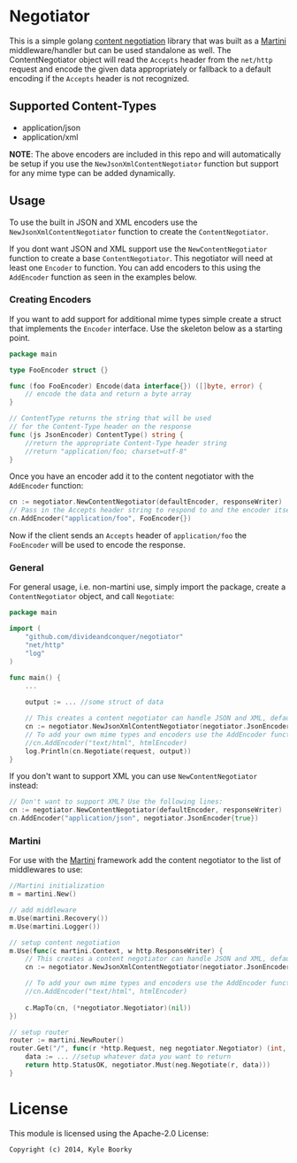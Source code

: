 # Negotiator

This is a simple golang [content negotiation](http://en.wikipedia.org/wiki/Content_negotiation)
library that was built as a [Martini](http://martini.codegangsta.io/)
middleware/handler but can be used standalone as well. The ContentNegotiator
object will read the `Accepts` header from the `net/http` request and encode
the given data appropriately or fallback to a default encoding if the `Accepts`
header is not recognized.

## Supported Content-Types
* application/json
* application/xml

**NOTE**: The above encoders are included in this repo and will automatically be
setup if you use the `NewJsonXmlContentNegotiator` function but support for any
mime type can be added dynamically.

## Usage

To use the built in JSON and XML encoders use the `NewJsonXmlContentNegotiator`
function to create the `ContentNegotiator`.  

If you dont want JSON and XML support use the `NewContentNegotiator` function
to create a base `ContentNegotiator`.  This negotiator will need at least one `Encoder`
to function. You can add encoders to this using the `AddEncoder` function as seen
in the examples below.

### Creating Encoders

If you want to add support for additional mime types simple create a struct
that implements the `Encoder` interface.  Use the skeleton below as a starting
point.

```go
package main

type FooEncoder struct {}

func (foo FooEncoder) Encode(data interface{}) ([]byte, error) {
	// encode the data and return a byte array
}

// ContentType returns the string that will be used
// for the Content-Type header on the response
func (js JsonEncoder) ContentType() string {
	//return the appropriate Content-Type header string
	//return "application/foo; charset=utf-8"
}
```
Once you have an encoder add it to the content negotiator with the `AddEncoder`
function:

```go
cn := negotiator.NewContentNegotiator(defaultEncoder, responseWriter)
// Pass in the Accepts header string to respond to and the encoder itself
cn.AddEncoder("application/foo", FooEncoder{})
```
Now if the client sends an `Accepts` header of `application/foo` the `FooEncoder`
will be used to encode the response.

### General 

For general usage, i.e. non-martini use, simply import the package, create a
`ContentNegotiator` object, and call `Negotiate`:

```go
package main

import (
	"github.com/divideandconquer/negotiator"
	"net/http"
	"log"
)

func main() {
	...
	
	output := ... //some struct of data

	// This creates a content negotiator can handle JSON and XML, defaults to json, and doesn't pretty print
	cn := negotiator.NewJsonXmlContentNegotiator(negotiator.JsonEncoder{false}, responseWriter, false)
	// To add your own mime types and encoders use the AddEncoder function:
	//cn.AddEncoder("text/html", htmlEncoder)
	log.Println(cn.Negotiate(request, output))
}
```
If you don't want to support XML you can use `NewContentNegotiator` instead:

```go
// Don't want to support XML? Use the following lines:
cn := negotiator.NewContentNegotiator(defaultEncoder, responseWriter)
cn.AddEncoder("application/json", negotiator.JsonEncoder{true})
```

### Martini

For use with the [Martini](http://martini.codegangsta.io/) framework add the content
negotiator to the list of middlewares to use:

```go
//Martini initialization
m = martini.New()

// add middleware
m.Use(martini.Recovery())
m.Use(martini.Logger())

// setup content negotiation
m.Use(func(c martini.Context, w http.ResponseWriter) {
	// This creates a content negotiator can handle JSON and XML, defaults to json, and doesn't pretty print
	cn := negotiator.NewJsonXmlContentNegotiator(negotiator.JsonEncoder{false}, w, false)

	// To add your own mime types and encoders use the AddEncoder function:
	//cn.AddEncoder("text/html", htmlEncoder)
	
	c.MapTo(cn, (*negotiator.Negotiator)(nil))
})

// setup router
router := martini.NewRouter()
router.Get("/", func(r *http.Request, neg negotiator.Negotiator) (int, []byte) {
	data := ... //setup whatever data you want to return
	return http.StatusOK, negotiator.Must(neg.Negotiate(r, data)))
}
```

# License
This module is licensed using the Apache-2.0 License:

```
Copyright (c) 2014, Kyle Boorky
```
